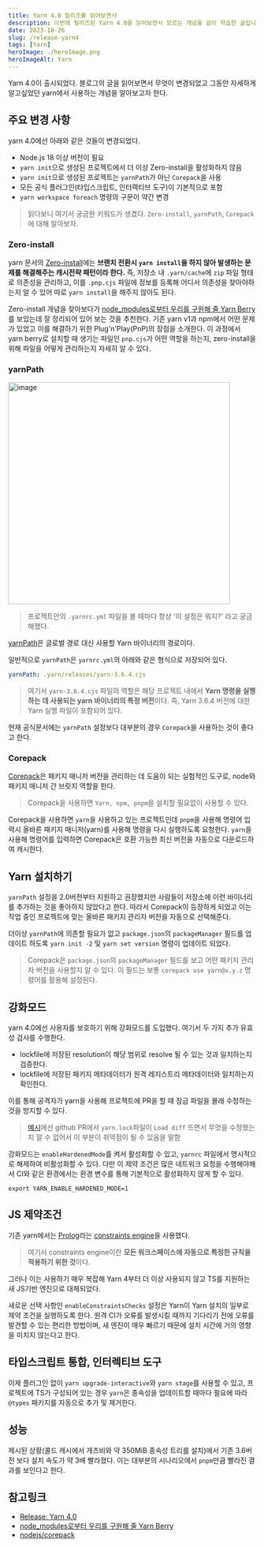 ```yaml
---
title: Yarn 4.0 릴리즈를 읽어보면서
description: 이번에 릴리즈된 Yarn 4.0을 읽어보면서 모르는 개념을 같이 학습한 글입니다.
date: 2023-10-26
slug: /release-yarn4
tags: [Yarn]
heroImage: ./heroImage.png
heroImageAlt: Yarn
---
```


<!-- 썸네일 -->

>

<!-- 본문 -->

Yarn 4.0이 출시되었다. 블로그의 글을 읽어보면서 무엇이 변경되었고 그동안 자세하게 알고싶었던 yarn에서 사용하는 개념을 알아보고자 한다.

## 주요 변경 사항

yarn 4.0에선 아래와 같은 것들이 변경되었다.

- Node.js 18 이상 버전이 필요
- `yarn init`으로 생성된 프로젝트에서 더 이상 Zero-install을 활성화하지 않음
- `yarn init`으로 생성된 프로젝트는 `yarnPath`가 아닌 `Corepack`을 사용
- 모든 공식 플러그인(타입스크립트, 인터랙티브 도구)이 기본적으로 포함
- `yarn workspace foreach` 명령의 구문이 약간 변경


> 읽다보니 여기서 궁금한 키워드가 생겼다. `Zero-install`, `yarnPath`, `Corepack`에 대해 알아보자.

### Zero-install

yarn 문서의 [Zero-install](https://yarnpkg.com/features/caching#zero-installs)에는 **브랜치 전환시 `yarn install`을 하지 않아 발생하는 문제를 해결해주는 캐시전략 패턴이라 한다.** 즉, 저장소 내 `.yarn/cache`에 `zip` 파일 형태로 의존성을 관리하고, 이를 `.pnp.cjs` 파일에 정보를 등록해 어디서 의존성을 찾아야하는지 알 수 있어 따로 `yarn install`을 해주지 않아도 된다.

Zero-install 개념을 찾아보다가 [node_modules로부터 우리를 구원해 줄 Yarn Berry](https://toss.tech/article/node-modules-and-yarn-berry)를 보았는데 잘 정리되어 있어 보는 것을 추천한다. 기존 yarn v1과 npm에서 어떤 문제가 있었고 이를 해결하기 위한 Plug'n'Play(PnP)의 장점을 소개한다. 이 과정에서 yarn berry로 설치할 때 생기는 파일인 `pnp.cjs`가 어떤 역할을 하는지, zero-install을 위해 파일을 어떻게 관리하는지 자세히 알 수 있다.

### yarnPath

<img width="450" alt="image" src="https://github.com/hustle-dev/hustle-dev.github.io/assets/53992007/a2090c25-f1c5-46e1-b2f9-9ea96d18a73e">

> 프로젝트안의 `.yarnrc.yml` 파일을 볼 때마다 항상 '이 설정은 뭐지?' 라고 궁금해했다. 

[yarnPath](https://yarnpkg.com/configuration/yarnrc#yarnPath)은 글로벌 경로 대신 사용할 Yarn 바이너리의 경로이다.

일반적으로 `yarnPath`은 `yarnrc.yml`의 아래와 같은 형식으로 저장되어 있다.

```yml
yarnPath: .yarn/releases/yarn-3.6.4.cjs
```

> 여기서 `yarn-3.6.4.cjs` 파일의 역할은 해당 프로젝트 내에서 **Yarn 명령을 실행하는 데 사용되는 yarn 바이너리의 특정 버전**이다. 즉, Yarn 3.6.4 버전에 대한 Yarn 실행 파일이 포함되어 있다.


현재 공식문서에는 `yarnPath` 설정보다 대부분의 경우 `Corepack`을 사용하는 것이 좋다고 한다.


### Corepack

[Corepack](https://nodejs.org/api/corepack.html)은 패키지 매니저 버전을 관리하는 데 도움이 되는 실험적인 도구로, node와 패키지 매니저 간 브릿지 역할을 한다. 

> Corepack을 사용하면 `Yarn, npm, pnpm`을 설치할 필요없이 사용할 수 있다.

Corepack을 사용하면 `yarn`을 사용하고 있는 프로젝트인데 `pnpm`을 사용해 명령어 입력시 올바른 패키지 매니저(yarn)를 사용해 명령을 다시 실행하도록 요청한다. `yarn`을 사용해 명령어를 입력하면 Corepack은 호환 가능한 최신 버전을 자동으로 다운로드하여 캐시한다.


## Yarn 설치하기

`yarnPath` 설정을 2.0버전부터 지원하고 권장했지만 사람들이 저장소에 이런 바이너리를 추가하는 것을 좋아하지 않았다고 한다. 따라서 Corepack이 등장하게 되었고 이는 작업 중인 프로젝트에 맞는 올바른 패키지 관리자 버전을 자동으로 선택해준다.

더이상 `yarnPath`에 의존할 필요가 없고 `package.json`의 `packageManager` 필드를 업데이트 하도록 `yarn init -2` 및 `yarn set version` 명령이 업데이트 되었다.


> Corepack은 `package.json`의 `packageManager` 필드를 보고 어떤 패키지 관리자 버전을 사용할지 알 수 있다. 이 필드는 보통 `corepack use yarn@x.y.z` 명령어를 활용해 설정된다.


## 강화모드

yarn 4.0에선 사용자를 보호하기 위해 강화모드를 도입했다. 여기서 두 가지 추가 유효성 검사를 수행한다.

- lockfile에 저장된 resolution이 해당 범위로 resolve 될 수 있는 것과 일치하는지 검증한다.
- lockfile에 저장된 패키지 메타데이터가 원격 레지스트리 메타데이터와 일치하는지 확인한다.

이를 통해 공격자가 yarn을 사용해 프로젝트에 PR을 할 때 잠금 파일을 몰래 수정하는 것을 방지할 수 있다.

> [예시](https://snyk.io/blog/why-npm-lockfiles-can-be-a-security-blindspot-for-injecting-malicious-modules/)에선 github PR에서 `yarn.lock`파일이 `Load diff` 뜨면서 무엇을 수정했는지 알 수 없어서 이 부분이 취약점이 될 수 있음을 말함 

강화모드는 `enableHardenedMode`를 켜서 활성화할 수 있고, `yarnrc` 파일에서 명시적으로 해제하여 비활성화할 수 있다. 다만 이 제약 조건은 많은 네트워크 요청을 수행해야해서 CI와 같은 환경에서는 환경 변수를 통해 기본적으로 활성화하지 않게 할 수 있다.

```
export YARN_ENABLE_HARDENED_MODE=1
```

## JS 제약조건

기존 yarn에서는 [Prolog](https://en.wikipedia.org/wiki/Prolog#Rules_and_facts)라는 [constraints engine](https://yarnpkg.com/features/constraints)을 사용했다.

> 여기서 constraints engine이란 **모든 워크스페이스에 자동으로 특정한 규칙을 적용하기 위한 것**이다.

그러나 이는 사용하기 매우 복잡해 Yarn 4부터 더 이상 사용되지 않고 TS를 지원하는 새 JS기반 엔진으로 대체되었다. 

새로운 선택 사항인 `enableConstraintsChecks` 설정은 Yarn이 Yarn 설치의 일부로 제약 조건을 실행하도록 한다. 원격 CI가 오류를 발생시킬 때까지 기다리기 전에 오류를 발견할 수 있는 편리한 방법이며, 새 엔진이 매우 빠르기 때문에 설치 시간에 거의 영향을 미치지 않는다고 한다.


## 타입스크립트 통합, 인터렉티브 도구

이제 플러그인 없이 `yarn upgrade-interactive`와 `yarn stage`를 사용할 수 있고, 프로젝트에 TS가 구성되어 있는 경우 `yarn`은 종속성을 업데이트할 때마다 필요에 따라 `@types` 패키지를 자동으로 추가 및 제거한다.


## 성능

제시된 상황(콜드 캐시에서 개츠비와 약 350MiB 종속성 트리를 설치)에서 기존 3.6버전 보다 설치 속도가 약 3배 빨라졌다. 이는 대부분의 시나리오에서 `pnpm`만큼 빨라진 결과를 보인다고 한다.



## 참고링크

- [Release: Yarn 4.0](https://yarnpkg.com/blog/release/4.0)
- [node_modules로부터 우리를 구원해 줄 Yarn Berry](https://toss.tech/article/node-modules-and-yarn-berry)
- [nodejs/corepack](https://github.com/nodejs/corepack)



